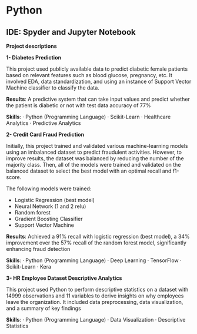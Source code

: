 # Python

## IDE: Spyder and Jupyter Notebook

**Project descriptions**

**1- Diabetes Prediction**

This project used publicly available data to predict diabetic female patients based on relevant features such as blood glucose, pregnancy, etc. It involved EDA, data standardization, and using an instance of Support Vector Machine classifier to classify the data. 

**Results**: A predictive system that can take input values and predict whether the patient is diabetic or not with test data accuracy of 77% 

**Skills**: · Python (Programming Language) · Scikit-Learn · Healthcare Analytics · Predictive Analytics



**2- Credit Card Fraud Prediction**

Initially, this project trained and validated various machine-learning models using an imbalanced dataset to predict fraudulent activities. However, to improve results, the dataset was balanced by reducing the number of the majority class. Then, all of the models were trained and validated on the balanced dataset to select the best model with an optimal recall and f1-score. 

The following models were trained: 

- Logistic Regression (best model)
- Neural Network (1 and 2 relu)
- Random forest
- Gradient Boosting Classifier 
- Support Vector Machine

**Results**: Achieved a 91% recall with logistic regression (best model), a 34% improvement over the 57% recall of the random forest model, significantly enhancing fraud detection
  
**Skills**: · Python (Programming Language) · Deep Learning · TensorFlow · Scikit-Learn · Kera

**3- HR Employee Dataset Descriptive Analytics**

This project used Python to perform descriptive statistics on a dataset with 14999 observations and 11 variables to derive insights on why employees leave the organization. It included data preprocessing, data visualization, and a summary of key findings 

**Skills**: · Python (Programming Language) · Data Visualization · Descriptive Statistics 





